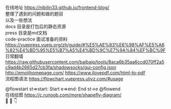 
在线地址 https://nibilin33.github.io/frontend-blog/     
整理了遇到的问题和做的题目         
以及一些想法   
docs 目录是打包后的静态资源         
press 目录是md文档      
code-practice 面试准备的资料        
https://vuepress.vuejs.org/zh/guide/#%E5%AE%83%E6%98%AF%E5%A6%82%E4%BD%95%E5%B7%A5%E4%BD%9C%E7%9A%84%EF%BC%9F
日常翻墙 https://raw.githubusercontent.com/baibaip/tools/8aca6b35aa6ccd070ff2a5c9ad4b2665d27cb3fa/shadowsocks/gui-config.json   
http://emojihomepage.com/
https://www.ilovepdf.com/html-to-pdf    
流程图语法 https://flowchart.vuepress.ulivz.com/#usage     

@flowstart
st=>start: Start
e=>end: End
st->e
@flowend  
在线绘图 https://c.runoob.com/more/shapefly-diagram/        
<span class="emoj">🔞</span>
<span class="emoj">🙉</span>
<span class="emoj">👇</span> 